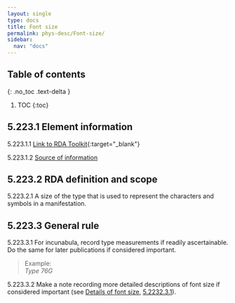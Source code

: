 ```yaml
---
layout: single
type: docs
title: Font size
permalink: phys-desc/Font-size/
sidebar:
  nav: "docs"
---
```


## Table of contents
{: .no_toc .text-delta }

1. TOC
{:toc}

## 5.223.1 Element information

<a name="5.223.1.1">5.223.1.1</a> [Link to RDA Toolkit](https://beta.rdatoolkit.org/en-US_ala-74fe21a0-69e8-3a00-9ce0-a47f8b372d71){:target="_blank"}

<a name="5.223.1.2">5.223.1.2</a> [Source of information](/DCRMR/phys-desc/) 

## 5.223.2 RDA definition and scope

<a name="5.223.2.1">5.223.2.1</a> A size of the type that is used to represent the characters and symbols in a manifestation.

## 5.223.3 General rule 

<a name="5.223.3.1">5.223.3.1</a> For incunabula, record type measurements if readily ascertainable. Do the same for later publications if considered important.

>Example:  
><CITE>Type 76G</CITE>

<a name="5.223.3.2">5.223.3.2</a> Make a note recording more detailed descriptions of font size if considered important (see [Details of font size](/DCRMR/phys-desc/Details-of-font-size/), [5.2232.3.1](/DCRMR/phys-desc/Details-of-font-size/#5.2232.3.1)).

